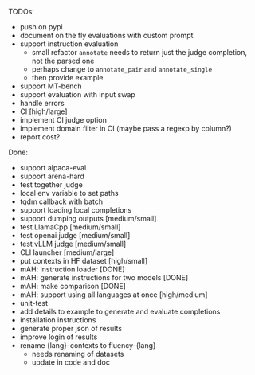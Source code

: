 TODOs:
* push on pypi
* document on the fly evaluations with custom prompt
* support instruction evaluation
  * small refactor `annotate` needs to return just the judge completion, not the parsed one
  * perhaps change to `annotate_pair` and `annotate_single`
  * then provide example
* support MT-bench
* support evaluation with input swap 
* handle errors
* CI [high/large]
* implement CI judge option
* implement domain filter in CI (maybe pass a regexp by column?)
* report cost? 

Done:
* support alpaca-eval
* support arena-hard
* test together judge
* local env variable to set paths
* tqdm callback with batch
* support loading local completions
* support dumping outputs [medium/small]
* test LlamaCpp [medium/small]
* test openai judge [medium/small]
* test vLLM judge [medium/small]
* CLI launcher [medium/large]
* put contexts in HF dataset [high/small]
* mAH: instruction loader [DONE]
* mAH: generate instructions for two models [DONE] 
* mAH: make comparison [DONE]
* mAH: support using all languages at once [high/medium]
* unit-test
* add details to example to generate and evaluate completions
* installation instructions
* generate proper json of results
* improve login of results
* rename {lang}-contexts to fluency-{lang}
  * needs renaming of datasets
  * update in code and doc

